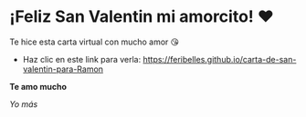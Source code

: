 # ¡Feliz San Valentin mi amorcito! ❤️ # 

Te hice esta carta virtual con mucho amor  😘

- Haz clic en este link para verla: https://feribelles.github.io/carta-de-san-valentin-para-Ramon

**Te amo mucho**

*Yo más*
